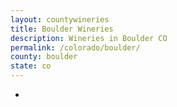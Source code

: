 ```yaml
---
layout: countywineries
title: Boulder Wineries
description: Wineries in Boulder CO
permalink: /colorado/boulder/
county: boulder
state: co
---
```

-
